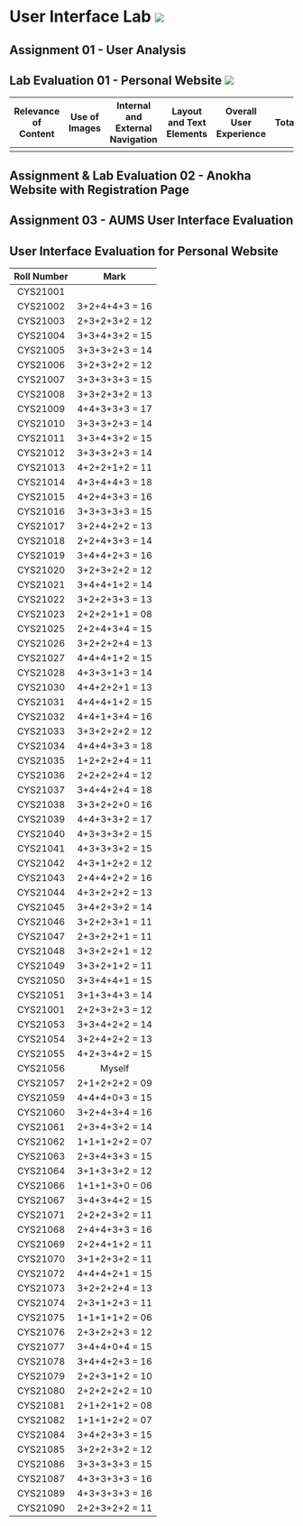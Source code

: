 # User Interface Lab ![](https://img.shields.io/badge/-Live-brightgreen)

## Assignment 01 - User Analysis 


## Lab Evaluation 01 - Personal Website ![](https://img.shields.io/badge/-Completed-brightgreen)

| Relevance of Content | Use of Images | Internal and External Navigation | Layout and Text Elements | Overall User Experience | Total | 
|:--------------------:|:-------------:|:--------------------------------:|:------------------------:|:-----------------------:|:-----:|
|                    |       |                   |                      |                  |     |

## Assignment & Lab Evaluation 02 - Anokha Website with Registration Page 


## Assignment 03 - AUMS User Interface Evaluation


## User Interface Evaluation for Personal Website


 |  Roll Number |     Mark       | 
 |:------------:|:--------------:| 
 |   CYS21001   |                | 
 |   CYS21002   | 3+2+4+4+3 = 16 | 
 |   CYS21003   | 2+3+2+3+2 = 12 | 
 |   CYS21004   | 3+3+4+3+2 = 15 | 
 |   CYS21005   | 3+3+3+2+3 = 14 | 
 |   CYS21006   | 3+2+3+2+2 = 12 | 
 |   CYS21007   | 3+3+3+3+3 = 15 | 
 |   CYS21008   | 3+3+2+3+2 = 13 | 
 |   CYS21009   | 4+4+3+3+3 = 17 | 
 |   CYS21010   | 3+3+3+2+3 = 14 | 
 |   CYS21011   | 3+3+4+3+2 = 15 | 
 |   CYS21012   | 3+3+3+2+3 = 14 | 
 |   CYS21013   | 4+2+2+1+2 = 11 | 
 |   CYS21014   | 4+3+4+4+3 = 18 | 
 |   CYS21015   | 4+2+4+3+3 = 16 | 
 |   CYS21016   | 3+3+3+3+3 = 15 | 
 |   CYS21017   | 3+2+4+2+2 = 13 | 
 |   CYS21018   | 2+2+4+3+3 = 14 | 
 |   CYS21019   | 3+4+4+2+3 = 16 | 
 |   CYS21020   | 3+2+3+2+2 = 12 | 
 |   CYS21021   | 3+4+4+1+2 = 14 | 
 |   CYS21022   | 3+2+2+3+3 = 13 | 
 |   CYS21023   | 2+2+2+1+1 = 08 | 
 |   CYS21025   | 2+2+4+3+4 = 15 | 
 |   CYS21026   | 3+2+2+2+4 = 13 | 
 |   CYS21027   | 4+4+4+1+2 = 15 | 
 |   CYS21028   | 4+3+3+1+3 = 14 | 
 |   CYS21030   | 4+4+2+2+1 = 13 | 
 |   CYS21031   | 4+4+4+1+2 = 15 | 
 |   CYS21032   | 4+4+1+3+4 = 16 | 
 |   CYS21033   | 3+3+2+2+2 = 12 | 
 |   CYS21034   | 4+4+4+3+3 = 18 | 
 |   CYS21035   | 1+2+2+2+4 = 11 | 
 |   CYS21036   | 2+2+2+2+4 = 12 | 
 |   CYS21037   | 3+4+4+2+4 = 18 |  
 |   CYS21038   | 3+3+2+2+0 = 16 | 
 |   CYS21039   | 4+4+3+3+2 = 17 | 
 |   CYS21040   | 4+3+3+3+2 = 15 | 
 |   CYS21041   | 4+3+3+3+2 = 15 | 
 |   CYS21042   | 4+3+1+2+2 = 12 | 
 |   CYS21043   | 2+4+4+2+2 = 16 | 
 |   CYS21044   | 4+3+2+2+2 = 13 | 
 |   CYS21045   | 3+4+2+3+2 = 14 | 
 |   CYS21046   | 3+2+2+3+1 = 11 | 
 |   CYS21047   | 2+3+2+2+1 = 11 | 
 |   CYS21048   | 3+3+2+2+1 = 12 | 
 |   CYS21049   | 3+3+2+1+2 = 11 | 
 |   CYS21050   | 3+3+4+4+1 = 15 |  
 |   CYS21051   | 3+1+3+4+3 = 14 |   
 |   CYS21001   | 2+2+3+2+3 = 12 | 
 |   CYS21053   | 3+3+4+2+2 = 14 |  
 |   CYS21054   | 3+2+4+2+2 = 13 | 
 |   CYS21055   | 4+2+3+4+2 = 15 | 
 |   CYS21056   |     Myself | 
 |   CYS21057   | 2+1+2+2+2 = 09 | 
 |   CYS21059   | 4+4+4+0+3 = 15 | 
 |   CYS21060   | 3+2+4+3+4 = 16 | 
 |   CYS21061   | 2+3+4+3+2 = 14 | 
 |   CYS21062   | 1+1+1+2+2 = 07 | 
 |   CYS21063   | 2+3+4+3+3 = 15 | 
 |   CYS21064   | 3+1+3+3+2 = 12 | 
 |   CYS21066   | 1+1+1+3+0 = 06 | 
 |   CYS21067   | 3+4+3+4+2 = 15 | 
 |   CYS21071   | 2+2+2+3+2 = 11 | 
 |   CYS21068   | 2+4+4+3+3 = 16 | 
 |   CYS21069   | 2+2+4+1+2 = 11 | 
 |   CYS21070   | 3+1+2+3+2 = 11 | 
 |   CYS21072   | 4+4+4+2+1 = 15 | 
 |   CYS21073   | 3+2+2+2+4 = 13 | 
 |   CYS21074   | 2+3+1+2+3 = 11 | 
 |   CYS21075   | 1+1+1+1+2 = 06 | 
 |   CYS21076   | 2+3+2+2+3 = 12 | 
 |   CYS21077   | 3+4+4+0+4 = 15 | 
 |   CYS21078   | 3+4+4+2+3 = 16 | 
 |   CYS21079   | 2+2+3+1+2 = 10 | 
 |   CYS21080   | 2+2+2+2+2 = 10 | 
 |   CYS21081   | 2+1+2+1+2 = 08 | 
 |   CYS21082   | 1+1+1+2+2 = 07 | 
 |   CYS21084   | 3+4+2+3+3 = 15 | 
 |   CYS21085   | 3+2+2+3+2 = 12 | 
 |   CYS21086   | 3+3+3+3+3 = 15 | 
 |   CYS21087   | 4+3+3+3+3 = 16 | 
 |   CYS21089   | 4+3+3+3+3 = 16 | 
 |   CYS21090   | 2+2+3+2+2 = 11 |   
